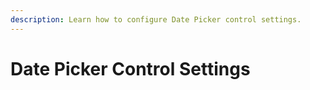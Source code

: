 ```yaml
---
description: Learn how to configure Date Picker control settings.
---
```


# Date Picker Control Settings

